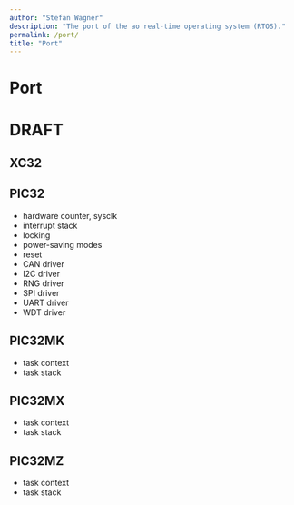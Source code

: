 ```yaml
---
author: "Stefan Wagner"
description: "The port of the ao real-time operating system (RTOS)."
permalink: /port/
title: "Port"
---
```


# Port

# DRAFT

## XC32

## PIC32

- hardware counter, sysclk
- interrupt stack
- locking
- power-saving modes
- reset
- CAN driver
- I2C driver
- RNG driver
- SPI driver
- UART driver
- WDT driver

## PIC32MK

- task context
- task stack

## PIC32MX

- task context
- task stack

## PIC32MZ

- task context
- task stack
